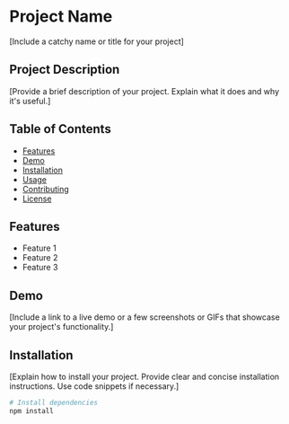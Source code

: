 # Project Name

[Include a catchy name or title for your project]

## Project Description

[Provide a brief description of your project. Explain what it does and why it's useful.]

## Table of Contents

- [Features](#features)
- [Demo](#demo)
- [Installation](#installation)
- [Usage](#usage)
- [Contributing](#contributing)
- [License](#license)

## Features

- Feature 1
- Feature 2
- Feature 3

## Demo

[Include a link to a live demo or a few screenshots or GIFs that showcase your project's functionality.]

## Installation

[Explain how to install your project. Provide clear and concise installation instructions. Use code snippets if necessary.]

```bash
# Install dependencies
npm install
